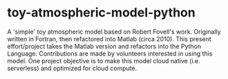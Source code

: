 # toy-atmospheric-model-python
A 'simple' toy atmospheric model based on Robert Fovell's work. Originally written in Fortran, then refactored into Matlab (circa 2010).  This present effort/project takes the Matlab version and refactors into the Python Language.  Contributions are made by volunteers interested in using this model. One project objective is to make this model cloud native (i.e. serverless) and optimized for cloud compute.
